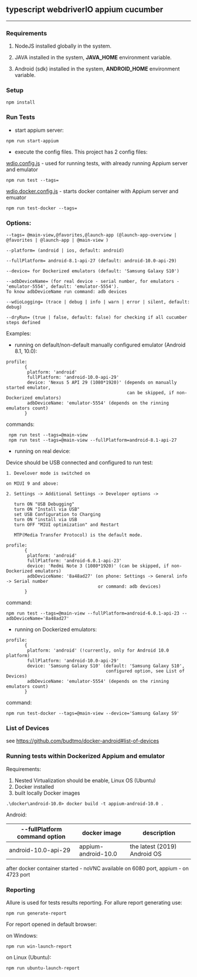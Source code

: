 
## typescript webdriverIO appium cucumber
---


### Requirements

1. NodeJS installed globally in the system.

2. JAVA installed in the system, **JAVA_HOME** environment variable.

3. Android (sdk) installed in the system, **ANDROID_HOME** environment variable.


### Setup

```
npm install
```

### Run Tests

* start appium server:

```
npm run start-appium
```

* execute the config files. This project has 2 config files:

[wdio.config.js](config/wdio.conf.js) - used for running tests, with already running Appium server
and emulator

```
npm run test --tags=
```

[wdio.docker.config.js](config/wdio.docker.conf.js) - starts docker container with Appium server and emuator

```
npm run test-docker --tags=
```

### Options:
```
--tags= @main-view,@favorites,@launch-app (@launch-app-overview | @favorites | @launch-app | @main-view )

--platform= (android | ios, default: android)

--fullPlatform= android-8.1-api-27 (default: android-10.0-api-29)

--device= for Dockerized emulators (default: 'Samsung Galaxy S10')

--adbDeviceName= (for real device - serial number, for emulators - 'emulator-5554', default: 'emulator-5554').
To know adbDeviceName run command: adb devices

--wdioLogging= (trace | debug | info | warn | error | silent, default: debug)

--dryRun= (true | false, default: false) for checking if all cucumber steps defined
```

Examples:

* running on default/non-default manually configured emulator (Android 8.1, 10.0):
```
profile:
       {
        platform: 'android'
        fullPlatform: 'android-10.0-api-29'
        device: 'Nexus 5 API 29 (1080*1920)' (depends on manually started emulator,
                                              can be skipped, if non-Dockerized emulators)
        adbDeviceName: 'emulator-5554' (depends on the rinning emulators count)
       }
```

commands:
```
 npm run test --tags=@main-view
 npm run test --tags=@main-view --fullPlatform=android-8.1-api-27
```

* running on real device:

Device should be USB connected and configured to run test:
```
1. Develover mode is switched on

on MIUI 9 and above:

2. Settings -> Additional Settings -> Developer options ->

   turn ON "USB Debugging"
   turn ON "Install via USB"
   set USB Configuration to Charging
   turn ON "install via USB
   turn OFF "MIUI optimization" and Restart

   MTP(Media Transfer Protocol) is the default mode.
```

```
profile:
       {
        platform: 'android'
        fullPlatform: 'android-6.0.1-api-23'
        device: 'Redmi Note 3 (1080*1920)' (can be skipped, if non-Dockerized emulators)
        adbDeviceName: '8a48ad27' (on phone: Settings -> General info -> Serial number
                                   or command: adb devices)
       }
```

command:
```
npm run test --tags=@main-view --fullPlatform=android-6.0.1-api-23 --adbDeviceName='8a48ad27'
```

* running on Dockerized emulators:
```
profile:
       {
        platform: 'android' (!currently, only for Android 10.0 platform)
        fullPlatform: 'android-10.0-api-29'
        device: 'Samsung Galaxy S10' (default: 'Samsung Galaxy S10',
                                      configured option, see List of Devices)
        adbDeviceName: 'emulator-5554' (depends on the rinning emulators count)
       }
```

command:
```
npm run test-docker --tags=@main-view --device='Samsung Galaxy S9'
```

### List of Devices

see https://github.com/budtmo/docker-android#list-of-devices

### Running tests within Dockerized Appium and emulator

Requirements:

1. Nested Virtualization should be enable, Linux OS (Ubuntu)
2. Docker installed
3. built locally Docker images

```
.\docker\android-10.0> docker build -t appium-android-10.0 .

```

Android:

| --fullPlatform command option | docker image        | description                         |
| ----------------------------- | ------------------- | ----------------------------------- |
| android-10.0-api-29           | appium-android-10.0 | the latest (2019) Android OS        |

after docker container started - noVNC available on 6080 port, appium - on 4723 port


### Reporting

Allure is used for tests results reporting. For allure report generating use:

```
npm run generate-report
```

For report opened in default browser:

on Windows:

```
npm run win-launch-report
```

on Linux (Ubuntu):

```
npm run ubuntu-launch-report
```